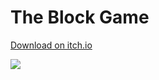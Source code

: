 # The Block Game

[Download on itch.io](https://sparshg.itch.io/the-block-game)

[![](https://img.shields.io/badge/Itch.io-FA5C5C?style=for-the-badge&logo=itchdotio&logoColor=white)](https://sparshg.itch.io/the-block-game)
